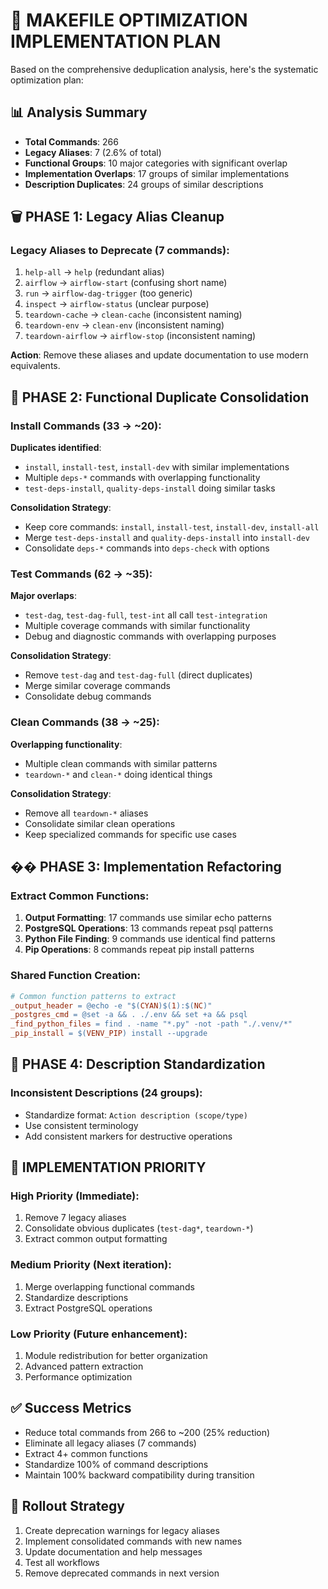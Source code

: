 # 🎯 **MAKEFILE OPTIMIZATION IMPLEMENTATION PLAN**

Based on the comprehensive deduplication analysis, here's the systematic optimization plan:

## 📊 **Analysis Summary**
- **Total Commands**: 266
- **Legacy Aliases**: 7 (2.6% of total)
- **Functional Groups**: 10 major categories with significant overlap
- **Implementation Overlaps**: 17 groups of similar implementations
- **Description Duplicates**: 24 groups of similar descriptions

## 🗑️ **PHASE 1: Legacy Alias Cleanup**

### Legacy Aliases to Deprecate (7 commands):
1. `help-all` → `help` (redundant alias)
2. `airflow` → `airflow-start` (confusing short name)
3. `run` → `airflow-dag-trigger` (too generic)
4. `inspect` → `airflow-status` (unclear purpose)
5. `teardown-cache` → `clean-cache` (inconsistent naming)
6. `teardown-env` → `clean-env` (inconsistent naming)  
7. `teardown-airflow` → `airflow-stop` (inconsistent naming)

**Action**: Remove these aliases and update documentation to use modern equivalents.

## 🔄 **PHASE 2: Functional Duplicate Consolidation**

### Install Commands (33 → ~20):
**Duplicates identified**:
- `install`, `install-test`, `install-dev` with similar implementations
- Multiple `deps-*` commands with overlapping functionality
- `test-deps-install`, `quality-deps-install` doing similar tasks

**Consolidation Strategy**:
- Keep core commands: `install`, `install-test`, `install-dev`, `install-all`
- Merge `test-deps-install` and `quality-deps-install` into `install-dev`
- Consolidate `deps-*` commands into `deps-check` with options

### Test Commands (62 → ~35):
**Major overlaps**:
- `test-dag`, `test-dag-full`, `test-int` all call `test-integration`
- Multiple coverage commands with similar functionality
- Debug and diagnostic commands with overlapping purposes

**Consolidation Strategy**:
- Remove `test-dag` and `test-dag-full` (direct duplicates)
- Merge similar coverage commands
- Consolidate debug commands

### Clean Commands (38 → ~25):
**Overlapping functionality**:
- Multiple clean commands with similar patterns
- `teardown-*` and `clean-*` doing identical things

**Consolidation Strategy**:
- Remove all `teardown-*` aliases
- Consolidate similar clean operations
- Keep specialized commands for specific use cases

## �� **PHASE 3: Implementation Refactoring**

### Extract Common Functions:
1. **Output Formatting**: 17 commands use similar echo patterns
2. **PostgreSQL Operations**: 13 commands repeat psql patterns  
3. **Python File Finding**: 9 commands use identical find patterns
4. **Pip Operations**: 8 commands repeat pip install patterns

### Shared Function Creation:
```makefile
# Common function patterns to extract
_output_header = @echo -e "$(CYAN)$(1):$(NC)"
_postgres_cmd = @set -a && . ./.env && set +a && psql
_find_python_files = find . -name "*.py" -not -path "./.venv/*"
_pip_install = $(VENV_PIP) install --upgrade
```

## 📝 **PHASE 4: Description Standardization**

### Inconsistent Descriptions (24 groups):
- Standardize format: `Action description (scope/type)`
- Use consistent terminology
- Add consistent markers for destructive operations

## 🎯 **IMPLEMENTATION PRIORITY**

### High Priority (Immediate):
1. Remove 7 legacy aliases
2. Consolidate obvious duplicates (`test-dag*`, `teardown-*`)
3. Extract common output formatting

### Medium Priority (Next iteration):
1. Merge overlapping functional commands
2. Standardize descriptions
3. Extract PostgreSQL operations

### Low Priority (Future enhancement):
1. Module redistribution for better organization
2. Advanced pattern extraction
3. Performance optimization

## ✅ **Success Metrics**
- Reduce total commands from 266 to ~200 (25% reduction)
- Eliminate all legacy aliases (7 commands)
- Extract 4+ common functions
- Standardize 100% of command descriptions
- Maintain 100% backward compatibility during transition

## 🚀 **Rollout Strategy**
1. Create deprecation warnings for legacy aliases
2. Implement consolidated commands with new names
3. Update documentation and help messages
4. Test all workflows
5. Remove deprecated commands in next version
